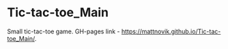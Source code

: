 # Tic-tac-toe_Main
Small tic-tac-toe game. GH-pages link - https://mattnovik.github.io/Tic-tac-toe_Main/.
